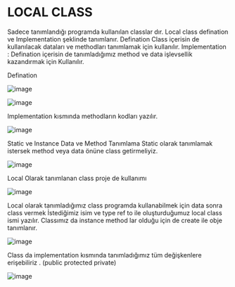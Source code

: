 # LOCAL CLASS
Sadece tanımlandığı programda kullanılan classlar dır.
Local class defination ve Implementation şeklinde tanımlanır.
Defination Class içerisin de kullanılacak dataları ve methodları tanımlamak için kullanılır.
Implementation : Defination içerisin de tanımladığımız method ve data işlevsellik kazandırmak için
Kullanılır.

Defination

![image](https://github.com/sumeyyaakbulut/ABAP-Class/assets/62395974/bfe311a7-1e1d-4fab-bef8-3d3f8ddf1017)

![image](https://github.com/sumeyyaakbulut/ABAP-Class/assets/62395974/59c1906d-8c00-44da-a19a-1cc14b1f375a)

Implementation kısmında methodların kodları yazılır.

![image](https://github.com/sumeyyaakbulut/ABAP-Class/assets/62395974/ab076c69-e7a9-4ad3-8eb3-02f6bc161c70)

Static ve Instance Data ve Method Tanımlama
Static olarak tanımlamak istersek method veya data önüne class getirmeliyiz.

![image](https://github.com/sumeyyaakbulut/ABAP-Class/assets/62395974/5e051c56-d9ec-4e4d-965e-d62c68bd8094)

Local Olarak tanımlanan class proje de kullanımı

![image](https://github.com/sumeyyaakbulut/ABAP-Class/assets/62395974/b29ddb7e-ba71-4c70-a11d-31189a22872f)

Local olarak tanımladığımız class programda kullanabilmek için data sonra class vermek
İstediğimiz isim ve type ref to ile oluşturduğumuz local class ismi yazılır.
Classımız da instance method lar olduğu için de  create ile obje tanımlanır.

![image](https://github.com/sumeyyaakbulut/ABAP-Class/assets/62395974/0cbce460-bd27-4e4a-8e91-2daeb60761fd)


Class da implementation kısmında tanımladığımız tüm değişkenlere erişebiliriz .
(public protected private)

![image](https://github.com/sumeyyaakbulut/ABAP-Class/assets/62395974/94f83683-ecb4-4dd3-9974-93c47015c756)


